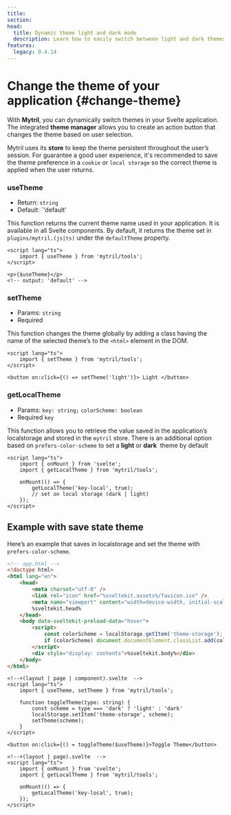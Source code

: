 ```yaml
---
title:
section:
head:
  title: Dynamic theme light and dark mode
  description: Learn how to easily switch between light and dark themes in your Svelte app using Mytril. Save theme preferences with local storage and customize your UI with simple functions like useTheme and setTheme.
features:
  legacy: 0.4.14
---
```


# Change the theme of your application {#change-theme}

With **Mytril**, you can dynamically switch themes in your Svelte application. The integrated **theme manager** allows you to create an action button that changes the theme based on user selection.

Mytril uses its **store** to keep the theme persistent throughout the user’s session. For guarantee a good user experience, it's recommended to save the theme preference in a `cookie` or `local storage` so the correct theme is applied when the user returns.

### useTheme

- Return: `string`
- Default: `'default'

This function returns the current theme name used in your application. It is available in all Svelte components. By default, it returns the theme set in `plugins/mytril.(js|ts)` under the `defaultTheme` property.

```svelte
<script lang="ts">
	import { useTheme } from 'mytril/tools';
</script>

<p>{$useTheme}</p>
<!-- output: 'default' -->
```

### setTheme

- Params: `string`
- Required

This function changes the theme globally by adding a class having the name of the selected theme’s to the `<html>` element in the DOM.

```svelte
<script lang="ts">
	import { setTheme } from 'mytril/tools';
</script>

<button on:click={() => setTheme('light')}> Light </button>
```

### getLocalTheme

- Params: `key: string;` `colorScheme: boolean`
- Required `key`

This function allows you to retrieve the value saved in the application’s localstorage and stored in the `mytril` store. There is an additional option based on `prefers-color-scheme` to set a **light** or **dark**  theme by default

```svelte
<script lang="ts">
	import { onMount } from 'svelte';
	import { getLocalTheme } from 'mytril/tools';

	onMount(() => {
		getLocalTheme('key-local', true);
		// set on local storage (dark | light)
	});
</script>
```

## Example with save state theme

Here’s an example that saves in localstorage and set the theme with `prefers-color-scheme`.

```html
<!-- app.html -->
<!doctype html>
<html lang="en">
	<head>
		<meta charset="utf-8" />
		<link rel="icon" href="%sveltekit.assets%/favicon.ico" />
		<meta name="viewport" content="width=device-width, initial-scale=1" />
		%sveltekit.head%
	</head>
	<body data-sveltekit-preload-data="hover">
		<script>
			const colorScheme = localStorage.getItem('theme-storage');
			if (colorScheme) document.documentElement.classList.add(colorScheme);
		</script>
		<div style="display: contents">%sveltekit.body%</div>
	</body>
</html>
```

```svelte
<!--+(layout | page | component).svelte  -->
<script lang="ts">
	import { useTheme, setTheme } from 'mytril/tools';

	function toggleTheme(type: string) {
		const scheme = type === 'dark' ? 'light' : 'dark'
		localStorage.setItem('theme-storage', scheme);
		setTheme(scheme);
	}
</script>

<button on:click={() = toggleTheme($useTheme)}>Toggle Theme</button>
```

```svelte
<!--+(layout | page).svelte  -->
<script lang="ts">
	import { onMount } from 'svelte';
	import { getLocalTheme } from 'mytril/tools';

	onMount(() => {
		getLocalTheme('key-local', true);
	});
</script>
```
